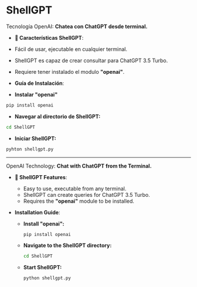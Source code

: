 # ShellGPT
Tecnología OpenAI: **Chatea con ChatGPT desde terminal.**

- **🤖 Características ShellGPT**:  
- Fácil de usar, ejecutable en cualquier terminal.
- ShellGPT es capaz de crear consultar para ChatGPT 3.5 Turbo.
- Requiere tener instalado el modulo **"openai"**.

- **Guía de Instalación**:

- **Instalar "openai"**
```bash
pip install openai
```

- **Navegar al directorio de ShellGPT:**
```bash
cd ShellGPT
```

- **Iniciar ShellGPT:**
```bash
pyhton shellgpt.py
```

---

OpenAI Technology: **Chat with ChatGPT from the Terminal.**

- **🤖 ShellGPT Features**:
  - Easy to use, executable from any terminal.
  - ShellGPT can create queries for ChatGPT 3.5 Turbo.
  - Requires the **"openai"** module to be installed.

- **Installation Guide**:

  - **Install "openai":**
    ```bash
    pip install openai
    ```

  - **Navigate to the ShellGPT directory:**
    ```bash
    cd ShellGPT
    ```

  - **Start ShellGPT:**
    ```bash
    python shellgpt.py
